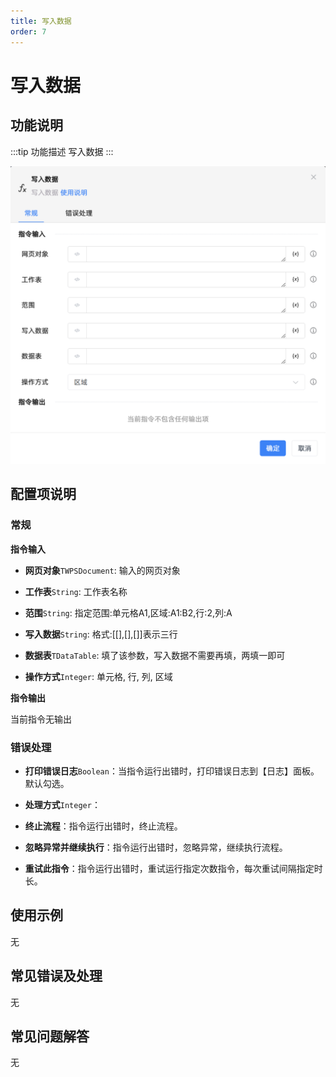 ```yaml
---
title: 写入数据
order: 7
---
```


# 写入数据

## 功能说明

:::tip 功能描述
写入数据
:::

![写入数据](../../../../assets/WPS写入数据_command.png)

## 配置项说明

### 常规

**指令输入**

- **网页对象**`TWPSDocument`: 输入的网页对象

- **工作表**`String`: 工作表名称

- **范围**`String`: 指定范围:单元格A1,区域:A1:B2,行:2,列:A

- **写入数据**`String`: 格式:[[],[],[]]表示三行

- **数据表**`TDataTable`: 填了该参数，写入数据不需要再填，两填一即可

- **操作方式**`Integer`: 单元格, 行, 列, 区域


**指令输出**

当前指令无输出

### 错误处理

- **打印错误日志**`Boolean`：当指令运行出错时，打印错误日志到【日志】面板。默认勾选。

- **处理方式**`Integer`：

 - **终止流程**：指令运行出错时，终止流程。

 - **忽略异常并继续执行**：指令运行出错时，忽略异常，继续执行流程。

 - **重试此指令**：指令运行出错时，重试运行指定次数指令，每次重试间隔指定时长。

## 使用示例
无

## 常见错误及处理

无

## 常见问题解答

无

